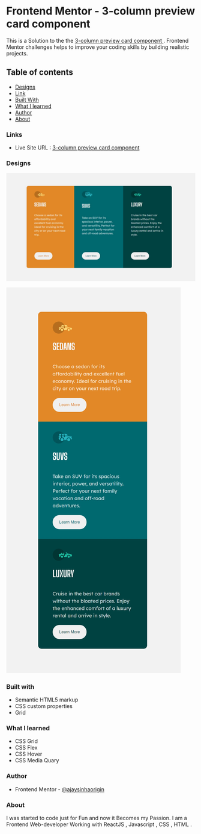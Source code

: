 # Frontend Mentor - 3-column preview card component


This is a Solution to the the  [ 3-column preview card component  ](https://www.frontendmentor.io/challenges/3column-preview-card-component-pH92eAR2-). Frontend Mentor challenges  helps to improve your coding  skills by building realistic projects.

## Table of contents

- [Designs](#designs)
- [Link](#links)
- [Built With](#built-with)
- [What I learned](#what-i-learned)
- [Author](#author)
- [About](#about)

### Links 

- Live Site URL : [ 3-column preview card component ](https://ajaysinhaorigin.github.io/FrontendMentor--Challange/3-column-preview-card-component-main/)

### Designs 

![Desktop design not found](./Desktop.jpeg)  

![Mobile design not found](./Mobile.jpeg)

### Built with 

- Semantic HTML5 markup  
- CSS custom properties  
- Grid

### What I learned 

- CSS Grid 
- CSS Flex
- CSS Hover 
- CSS Media Quary 

### Author 

- Frontend Mentor  - [@ajaysinhaorigin](https://www.frontendmentor.io/profile/ajaysinhaorigin)

### About 

I was started to code just for Fun and now it Becomes my Passion. I am a Frontend Web-developer Working with ReactJS , Javascript , CSS , HTML .

